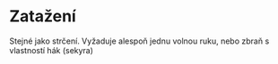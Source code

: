 # Zatažení

Stejné jako strčení. Vyžaduje alespoň jednu volnou ruku, nebo zbraň s
vlastností hák (sekyra)
